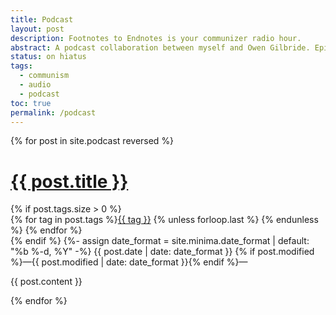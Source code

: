 ```yaml
---
title: Podcast
layout: post
description: Footnotes to Endnotes is your communizer radio hour.
abstract: A podcast collaboration between myself and Owen Gilbride. Episodes are currently offline, but I'm working on getting things back. Someday I hope to return as an irregular interview show.
status: on hiatus
tags:
  - communism
  - audio
  - podcast
toc: true
permalink: /podcast
---
```


{% for post in site.podcast reversed %}
<h1 id="{{ post.title | slugify }}"><a href="{{ post.url }}" title="{{ post.title }}, posted on {{ post.date | date: "%b %-d, %Y" }}">{{ post.title }}</a></h1>
{% if post.tags.size > 0 %}
<div class="link-tags">{% for tag in post.tags %}<a href="/tags#{{ tag | slugify }}">{{ tag }}</a>
{% unless forloop.last %}&nbsp;{% endunless %}
{% endfor %}
</div>
{% endif %}
<time itemprop="datePublished">
{%- assign date_format = site.minima.date_format | default: "%b %-d, %Y" -%}
{{ post.date | date: date_format }} {% if post.modified %}&mdash;{{ post.modified | date: date_format }}{% endif %}</time>&mdash;

{{ post.content }}

{% endfor %}

